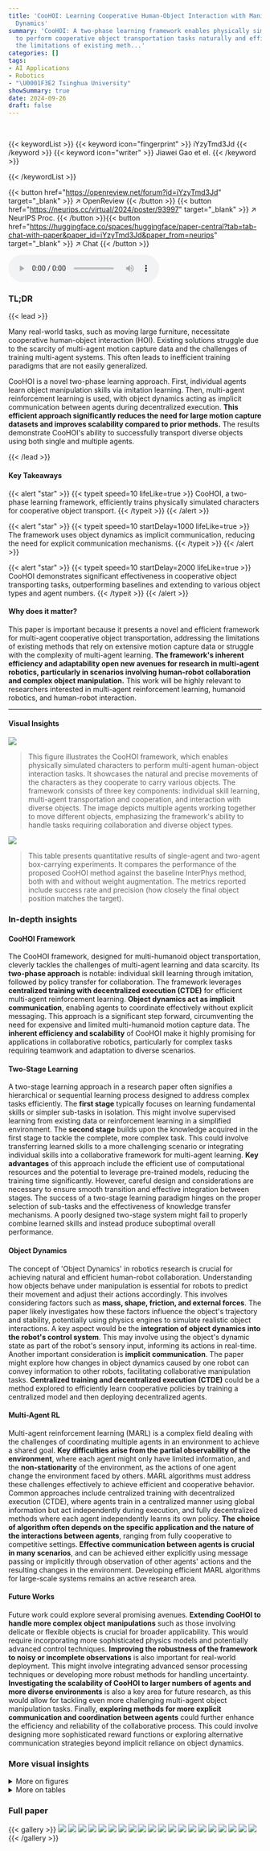 ```yaml
---
title: 'CooHOI: Learning Cooperative Human-Object Interaction with Manipulated Object
  Dynamics'
summary: 'CooHOI: A two-phase learning framework enables physically simulated characters
  to perform cooperative object transportation tasks naturally and efficiently, overcoming
  the limitations of existing meth...'
categories: []
tags:
- AI Applications
- Robotics
- "\U0001F3E2 Tsinghua University"
showSummary: true
date: 2024-09-26
draft: false
---
```


<br>

{{< keywordList >}}
{{< keyword icon="fingerprint" >}} iYzyTmd3Jd {{< /keyword >}}
{{< keyword icon="writer" >}} Jiawei Gao et el. {{< /keyword >}}
 
{{< /keywordList >}}

{{< button href="https://openreview.net/forum?id=iYzyTmd3Jd" target="_blank" >}}
↗ OpenReview
{{< /button >}}
{{< button href="https://neurips.cc/virtual/2024/poster/93997" target="_blank" >}}
↗ NeurIPS Proc.
{{< /button >}}{{< button href="https://huggingface.co/spaces/huggingface/paper-central?tab=tab-chat-with-paper&paper_id=iYzyTmd3Jd&paper_from=neurips" target="_blank" >}}
↗ Chat
{{< /button >}}



<audio controls>
    <source src="https://ai-paper-reviewer.com/iYzyTmd3Jd/podcast.wav" type="audio/wav">
    Your browser does not support the audio element.
</audio>


### TL;DR


{{< lead >}}

Many real-world tasks, such as moving large furniture, necessitate cooperative human-object interaction (HOI).  Existing solutions struggle due to the scarcity of multi-agent motion capture data and the challenges of training multi-agent systems.  This often leads to inefficient training paradigms that are not easily generalized.

CooHOI is a novel two-phase learning approach. First, individual agents learn object manipulation skills via imitation learning.  Then, multi-agent reinforcement learning is used, with object dynamics acting as implicit communication between agents during decentralized execution. **This efficient approach significantly reduces the need for large motion capture datasets and improves scalability compared to prior methods.**  The results demonstrate CooHOI's ability to successfully transport diverse objects using both single and multiple agents.

{{< /lead >}}


#### Key Takeaways

{{< alert "star" >}}
{{< typeit speed=10 lifeLike=true >}} CooHOI, a two-phase learning framework, efficiently trains physically simulated characters for cooperative object transport. {{< /typeit >}}
{{< /alert >}}

{{< alert "star" >}}
{{< typeit speed=10 startDelay=1000 lifeLike=true >}} The framework uses object dynamics as implicit communication, reducing the need for explicit communication mechanisms. {{< /typeit >}}
{{< /alert >}}

{{< alert "star" >}}
{{< typeit speed=10 startDelay=2000 lifeLike=true >}} CooHOI demonstrates significant effectiveness in cooperative object transporting tasks, outperforming baselines and extending to various object types and agent numbers. {{< /typeit >}}
{{< /alert >}}

#### Why does it matter?
This paper is important because it presents a novel and efficient framework for multi-agent cooperative object transportation, addressing the limitations of existing methods that rely on extensive motion capture data or struggle with the complexity of multi-agent learning.  **The framework's inherent efficiency and adaptability open new avenues for research in multi-agent robotics, particularly in scenarios involving human-robot collaboration and complex object manipulation.** This work will be highly relevant to researchers interested in multi-agent reinforcement learning, humanoid robotics, and human-robot interaction.

------
#### Visual Insights



![](https://ai-paper-reviewer.com/iYzyTmd3Jd/figures_1_1.jpg)

> This figure illustrates the CooHOI framework, which enables physically simulated characters to perform multi-agent human-object interaction tasks.  It showcases the natural and precise movements of the characters as they cooperate to carry various objects. The framework consists of three key components: individual skill learning, multi-agent transportation and cooperation, and interaction with diverse objects. The image depicts multiple agents working together to move different objects, emphasizing the framework's ability to handle tasks requiring collaboration and diverse object types.





![](https://ai-paper-reviewer.com/iYzyTmd3Jd/tables_5_1.jpg)

> This table presents quantitative results of single-agent and two-agent box-carrying experiments.  It compares the performance of the proposed CooHOI method against the baseline InterPhys method, both with and without weight augmentation.  The metrics reported include success rate and precision (how closely the final object position matches the target).





### In-depth insights


#### CooHOI Framework
The CooHOI framework, designed for multi-humanoid object transportation, cleverly tackles the challenges of multi-agent learning and data scarcity. Its **two-phase approach** is notable: individual skill learning through imitation, followed by policy transfer for collaboration.  The framework leverages **centralized training with decentralized execution (CTDE)** for efficient multi-agent reinforcement learning.  **Object dynamics act as implicit communication**, enabling agents to coordinate effectively without explicit messaging. This approach is a significant step forward, circumventing the need for expensive and limited multi-humanoid motion capture data.  The **inherent efficiency and scalability** of CooHOI make it highly promising for applications in collaborative robotics, particularly for complex tasks requiring teamwork and adaptation to diverse scenarios.

#### Two-Stage Learning
A two-stage learning approach in a research paper often signifies a hierarchical or sequential learning process designed to address complex tasks efficiently.  The **first stage** typically focuses on learning fundamental skills or simpler sub-tasks in isolation. This might involve supervised learning from existing data or reinforcement learning in a simplified environment.  The **second stage** builds upon the knowledge acquired in the first stage to tackle the complete, more complex task. This could involve transferring learned skills to a more challenging scenario or integrating individual skills into a collaborative framework for multi-agent learning. **Key advantages** of this approach include the efficient use of computational resources and the potential to leverage pre-trained models, reducing the training time significantly.  However, careful design and considerations are necessary to ensure smooth transition and effective integration between stages. The success of a two-stage learning paradigm hinges on the proper selection of sub-tasks and the effectiveness of knowledge transfer mechanisms. A poorly designed two-stage system might fail to properly combine learned skills and instead produce suboptimal overall performance.

#### Object Dynamics
The concept of 'Object Dynamics' in robotics research is crucial for achieving natural and efficient human-robot collaboration.  Understanding how objects behave under manipulation is essential for robots to predict their movement and adjust their actions accordingly. This involves considering factors such as **mass, shape, friction, and external forces**. The paper likely investigates how these factors influence the object's trajectory and stability, potentially using physics engines to simulate realistic object interactions.  A key aspect would be the **integration of object dynamics into the robot's control system**.  This may involve using the object's dynamic state as part of the robot's sensory input, informing its actions in real-time.  Another important consideration is **implicit communication**.  The paper might explore how changes in object dynamics caused by one robot can convey information to other robots, facilitating collaborative manipulation tasks.  **Centralized training and decentralized execution (CTDE)** could be a method explored to efficiently learn cooperative policies by training a centralized model and then deploying decentralized agents.

#### Multi-Agent RL
Multi-agent reinforcement learning (MARL) is a complex field dealing with the challenges of coordinating multiple agents in an environment to achieve a shared goal.  **Key difficulties arise from the partial observability of the environment**, where each agent might only have limited information, and the **non-stationarity** of the environment, as the actions of one agent change the environment faced by others.  MARL algorithms must address these challenges effectively to achieve efficient and cooperative behavior.  Common approaches include centralized training with decentralized execution (CTDE), where agents train in a centralized manner using global information but act independently during execution, and fully decentralized methods where each agent independently learns its own policy.  **The choice of algorithm often depends on the specific application and the nature of the interactions between agents**, ranging from fully cooperative to competitive settings.  **Effective communication between agents is crucial in many scenarios**, and can be achieved either explicitly using message passing or implicitly through observation of other agents' actions and the resulting changes in the environment.  Developing efficient MARL algorithms for large-scale systems remains an active research area.

#### Future Works
Future work could explore several promising avenues. **Extending CooHOI to handle more complex object manipulations** such as those involving delicate or flexible objects is crucial for broader applicability.  This would require incorporating more sophisticated physics models and potentially advanced control techniques.  **Improving the robustness of the framework to noisy or incomplete observations** is also important for real-world deployment. This might involve integrating advanced sensor processing techniques or developing more robust methods for handling uncertainty.  **Investigating the scalability of CooHOI to larger numbers of agents and more diverse environments** is also a key area for future research, as this would allow for tackling even more challenging multi-agent object manipulation tasks. Finally, **exploring methods for more explicit communication and coordination between agents** could further enhance the efficiency and reliability of the collaborative process. This could involve designing more sophisticated reward functions or exploring alternative communication strategies beyond implicit reliance on object dynamics.


### More visual insights

<details>
<summary>More on figures
</summary>


![](https://ai-paper-reviewer.com/iYzyTmd3Jd/figures_2_1.jpg)

> This figure illustrates the CooHOI framework's two-phase learning process.  The first phase focuses on single-agent skill learning using imitation learning from human motion data. This phase trains a policy for a single agent to carry objects naturally, incorporating object dynamics into the observation to understand how their actions affect the object's movement. The second phase shifts to multi-agent cooperation learning. It shows how the learned single-agent skills are transferred to a collaborative context. The key here is the use of object dynamics as implicit communication, allowing agents to coordinate their actions by observing changes in the object's motion caused by their teammate's actions.


![](https://ai-paper-reviewer.com/iYzyTmd3Jd/figures_5_1.jpg)

> This figure visualizes the steps involved in a cooperative object carrying task using multiple agents.  It shows the process from approaching the object, lifting it collaboratively, carrying it to the destination, and finally setting it down. The images highlight the coordination and cooperation between the agents to successfully transport a relatively large object.


![](https://ai-paper-reviewer.com/iYzyTmd3Jd/figures_6_1.jpg)

> This figure shows a visualization of the cooperative object carrying task performed by multiple agents in two different scenarios: carrying a sofa and carrying a box.  The images depict the stages involved in the task, starting from the agents approaching the object, to lifting and carrying it collaboratively to the destination. The visualization clearly shows the coordination between agents involved in the task.


![](https://ai-paper-reviewer.com/iYzyTmd3Jd/figures_7_1.jpg)

> This figure presents ablation study results for single-agent and two-agent box-carrying tasks.  Three graphs show the impact of object weight, shape scale, and agent walking distance on both success rate and the average number of steps to complete the task. The results highlight the trade-offs in performance related to the varied factors. The second graph also shows the impact of scaling the object's width, showcasing the effectiveness of the proposed approach when maintaining aspect ratio.


![](https://ai-paper-reviewer.com/iYzyTmd3Jd/figures_12_1.jpg)

> This figure shows different views of four object categories used in the experiments: Armchair, High Stool, Table, and Sofa. Each object category has three different instances, giving a total of twelve different object visualizations.


![](https://ai-paper-reviewer.com/iYzyTmd3Jd/figures_15_1.jpg)

> This figure shows three failure cases of the two-agent cooperative object transport task. The leftmost image shows the failure case when the stand point is not provided, where the agent goes to the wrong side of the box and fails to carry it. The middle image shows the failure case when the dynamics information is not used for observation, in which the agent cannot move. The rightmost image shows the failure case when the backward motion is not learned by the single agent, where the two agents cannot carry the object together.


![](https://ai-paper-reviewer.com/iYzyTmd3Jd/figures_16_1.jpg)

> This figure shows the training curves for both 'carry reward' and 'held reward' during the two-agent training phase of the CooHOI framework.  It compares the performance of the complete CooHOI model to several ablation studies where key components (dynamic observation, stand point, initialization method, and reverse walk) are removed. The results demonstrate the impact of these components on the learning process and the overall success of cooperative object carrying.


</details>




<details>
<summary>More on tables
</summary>


![](https://ai-paper-reviewer.com/iYzyTmd3Jd/tables_6_1.jpg)
> This table presents the success rate and precision of the trained policy model on different object categories (Table, Armchair, HighStool, and Sofa) for both single-agent and two-agent carrying tasks.  The distance to the destination is also specified for each scenario. The results demonstrate the generalizability of the model across various object types and agent numbers.

![](https://ai-paper-reviewer.com/iYzyTmd3Jd/tables_15_1.jpg)
> This table compares the performance of different methods for single-agent and two-agent object carrying tasks.  The methods include InterPhys [7], CooHOI with and without weight augmentation, and a baseline model trained from scratch. Results are evaluated using weight of objects, distance to destination, success rate, and precision. The table demonstrates that the CooHOI framework achieves high success rates and precision, especially when weight augmentation is used, outperforming the baseline and demonstrating adaptability to multi-agent scenarios.

![](https://ai-paper-reviewer.com/iYzyTmd3Jd/tables_16_1.jpg)
> This table presents the quantitative results of single-agent and two-agent box-carrying experiments.  It compares the performance of the proposed CooHOI method against the baseline InterPhys method, showing success rates and precision (distance error) under varying conditions (weight and distance to target). The table also includes results using a modified CooHOI method with weight augmentation.

</details>




### Full paper

{{< gallery >}}
<img src="https://ai-paper-reviewer.com/iYzyTmd3Jd/1.png" class="grid-w50 md:grid-w33 xl:grid-w25" />
<img src="https://ai-paper-reviewer.com/iYzyTmd3Jd/2.png" class="grid-w50 md:grid-w33 xl:grid-w25" />
<img src="https://ai-paper-reviewer.com/iYzyTmd3Jd/3.png" class="grid-w50 md:grid-w33 xl:grid-w25" />
<img src="https://ai-paper-reviewer.com/iYzyTmd3Jd/4.png" class="grid-w50 md:grid-w33 xl:grid-w25" />
<img src="https://ai-paper-reviewer.com/iYzyTmd3Jd/5.png" class="grid-w50 md:grid-w33 xl:grid-w25" />
<img src="https://ai-paper-reviewer.com/iYzyTmd3Jd/6.png" class="grid-w50 md:grid-w33 xl:grid-w25" />
<img src="https://ai-paper-reviewer.com/iYzyTmd3Jd/7.png" class="grid-w50 md:grid-w33 xl:grid-w25" />
<img src="https://ai-paper-reviewer.com/iYzyTmd3Jd/8.png" class="grid-w50 md:grid-w33 xl:grid-w25" />
<img src="https://ai-paper-reviewer.com/iYzyTmd3Jd/9.png" class="grid-w50 md:grid-w33 xl:grid-w25" />
<img src="https://ai-paper-reviewer.com/iYzyTmd3Jd/10.png" class="grid-w50 md:grid-w33 xl:grid-w25" />
<img src="https://ai-paper-reviewer.com/iYzyTmd3Jd/11.png" class="grid-w50 md:grid-w33 xl:grid-w25" />
<img src="https://ai-paper-reviewer.com/iYzyTmd3Jd/12.png" class="grid-w50 md:grid-w33 xl:grid-w25" />
<img src="https://ai-paper-reviewer.com/iYzyTmd3Jd/13.png" class="grid-w50 md:grid-w33 xl:grid-w25" />
<img src="https://ai-paper-reviewer.com/iYzyTmd3Jd/14.png" class="grid-w50 md:grid-w33 xl:grid-w25" />
<img src="https://ai-paper-reviewer.com/iYzyTmd3Jd/15.png" class="grid-w50 md:grid-w33 xl:grid-w25" />
<img src="https://ai-paper-reviewer.com/iYzyTmd3Jd/16.png" class="grid-w50 md:grid-w33 xl:grid-w25" />
<img src="https://ai-paper-reviewer.com/iYzyTmd3Jd/17.png" class="grid-w50 md:grid-w33 xl:grid-w25" />
<img src="https://ai-paper-reviewer.com/iYzyTmd3Jd/18.png" class="grid-w50 md:grid-w33 xl:grid-w25" />
<img src="https://ai-paper-reviewer.com/iYzyTmd3Jd/19.png" class="grid-w50 md:grid-w33 xl:grid-w25" />
<img src="https://ai-paper-reviewer.com/iYzyTmd3Jd/20.png" class="grid-w50 md:grid-w33 xl:grid-w25" />
{{< /gallery >}}